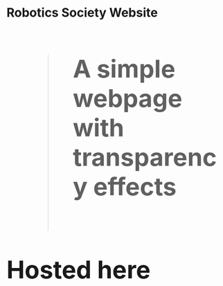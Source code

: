 
**<h1>Robotics Society Website<h1>**
>A simple webpage with transparency effects
<br><br/>
<div><span href="https://alquama00s.github.io/roboticssocietykgec/">Hosted here</span></div>